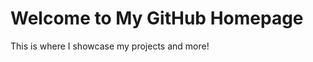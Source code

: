<!DOCTYPE html>
<html lang="en">
<head>
    <meta charset="UTF-8">
    <meta name="viewport" content="width=device-width, initial-scale=1.0">
    <title>Your GitHub Homepage</title>
</head>
<body>
    <h1>Welcome to My GitHub Homepage</h1>
    <p>This is where I showcase my projects and more!</p>
</body>
</html>
